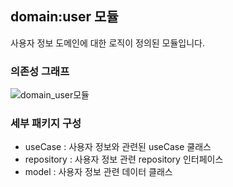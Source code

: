 ## domain:user 모듈
사용자 정보 도메인에 대한 로직이 정의된 모듈입니다.

### 의존성 그래프
![domain_user모듈](https://github.com/Bookmark-Oneday/Bookmark-Android/assets/39579912/140ecd70-e466-4a86-bd53-178e29e2409e)

### 세부 패키지 구성
- useCase : 사용자 정보와 관련된 useCase 쿨래스
- repository : 사용자 정보 관련 repository 인터페이스
- model : 사용자 정보 관련 데이터 클래스